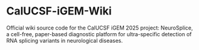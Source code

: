 # CalUCSF-iGEM-Wiki
Official wiki source code for the CalUCSF iGEM 2025 project: NeuroSplice, a cell-free, paper-based diagnostic platform for ultra-specific detection of RNA splicing variants in neurological diseases.
